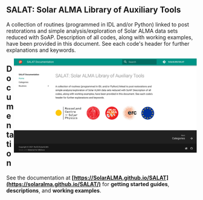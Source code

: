 ## SALAT: Solar ALMA Library of Auxiliary Tools

A collection of routines (programmed in IDL and/or Python) linked to post restorations and simple analysis/exploration of Solar ALMA data sets reduced with SoAP. Description of all codes, along with working examples, have been provided in this document. See each code's header for further explanations and keywords.


<img align="right" href="https://solaralma.github.io/SALAT/" src="docs/images/docsScreenshot.jpg" alt="" height="250"/>

## Documentation

See the documentation at **[https://SolarALMA.github.io/SALAT](https://solaralma.github.io/SALAT/)** for **getting started guides**, **descriptions**, and **working examples**.
